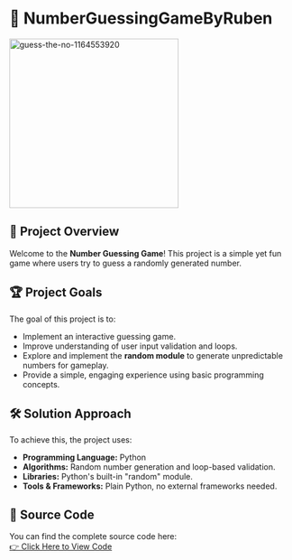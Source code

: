 # 🎯 NumberGuessingGameByRuben

<img src="https://github.com/user-attachments/assets/aa65c302-fe54-41d3-b1b2-e6a2b0411c32" alt="guess-the-no-1164553920" width="300" height="auto">

## 📌 Project Overview
Welcome to the **Number Guessing Game**! This project is a simple yet fun game where users try to guess a randomly generated number. 

## 🏆 Project Goals
The goal of this project is to:
- Implement an interactive guessing game.
- Improve understanding of user input validation and loops.
- Explore and implement the **random module** to generate unpredictable numbers for gameplay.
- Provide a simple, engaging experience using basic programming concepts.

## 🛠 Solution Approach
To achieve this, the project uses:
- **Programming Language:** Python
- **Algorithms:** Random number generation and loop-based validation.
- **Libraries:** Python's built-in "random" module.
- **Tools & Frameworks:** Plain Python, no external frameworks needed.

## 🔗 Source Code
You can find the complete source code here:  
[👉 Click Here to View Code](https://github.com/codesome-bytes/GuessANumberByRuben)
